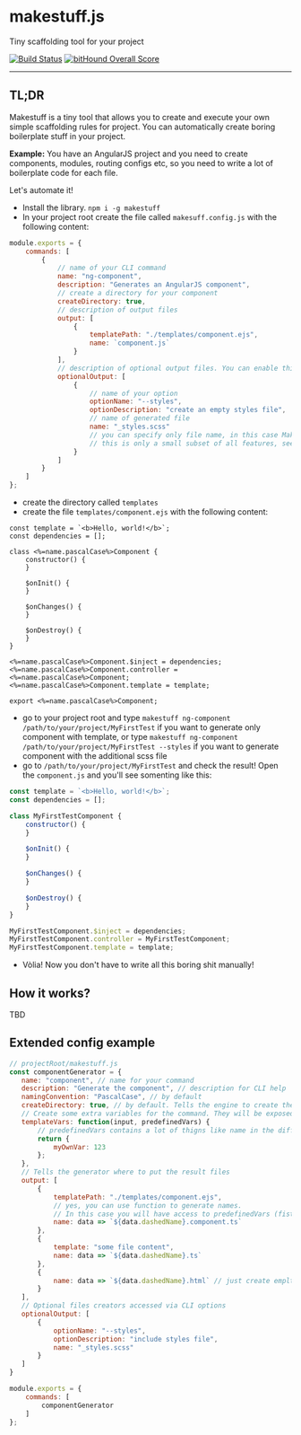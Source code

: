 # makestuff.js
Tiny scaffolding tool for your project

[![Build Status](https://travis-ci.org/arodik/makestuff.js.svg?branch=master)](https://travis-ci.org/arodik/makestuff.js)
[![bitHound Overall Score](https://www.bithound.io/github/arodik/makestuff.js/badges/score.svg)](https://www.bithound.io/github/arodik/makestuff.js)

----------------

## TL;DR
Makestuff is a tiny tool that allows you to create and execute your own simple scaffolding rules for project.
You can automatically create boring boilerplate stuff in your project.

**Example:**
You have an AngularJS project and you need to create components, modules, routing configs etc, so you need to write a lot of boilerplate code for each file.

Let's automate it!

- Install the library. `npm i -g makestuff`
- In your project root create the file called `makesuff.config.js` with the following content:
```js
module.exports = {
    commands: [
        {
            // name of your CLI command
            name: "ng-component",
            description: "Generates an AngularJS component",
            // create a directory for your component 
            createDirectory: true,
            // description of output files
            output: [
                {
                    templatePath: "./templates/component.ejs",
                    name: `component.js`
                }
            ],
            // description of optional output files. You can enable this options via console use --syntax
            optionalOutput: [
                {
                    // name of your option
                    optionName: "--styles",
                    optionDescription: "create an empty styles file",
                    // name of generated file
                    name: "_styles.scss"
                    // you can specify only file name, in this case Makestuff will create the empty file for you
                    // this is only a small subset of all features, see the detailed description below
                }
            ]
        }
    ]
};
```
- create the directory called `templates`
- create the file `templates/component.ejs` with the following content:
```ejs
const template = `<b>Hello, world!</b>`;
const dependencies = [];

class <%=name.pascalCase%>Component {
    constructor() {
    }

    $onInit() {
    }

    $onChanges() {
    }

    $onDestroy() {
    }
}

<%=name.pascalCase%>Component.$inject = dependencies;
<%=name.pascalCase%>Component.controller = <%=name.pascalCase%>Component;
<%=name.pascalCase%>Component.template = template;

export <%=name.pascalCase%>Component;
```
- go to your project root and type `makestuff ng-component /path/to/your/project/MyFirstTest` if you want to generate only component with template, or type `makestuff ng-component /path/to/your/project/MyFirstTest --styles` if you want to generate component with the additional scss file
- go to `/path/to/your/project/MyFirstTest` and check the result! Open the `component.js` and you'll see somenting like this:

```js
const template = `<b>Hello, world!</b>`;
const dependencies = [];

class MyFirstTestComponent {
    constructor() {
    }

    $onInit() {
    }

    $onChanges() {
    }

    $onDestroy() {
    }
}

MyFirstTestComponent.$inject = dependencies;
MyFirstTestComponent.controller = MyFirstTestComponent;
MyFirstTestComponent.template = template;
```
- Vòlia! Now you don't have to write all this boring shit manually!

## How it works?
TBD

## Extended config example

```js
// projectRoot/makestuff.js
const componentGenerator = {
   name: "component", // name for your command
   description: "Generate the component", // description for CLI help
   namingConvention: "PascalCase", // by default
   createDirectory: true, // by default. Tells the engine to create the folder, name based on naming convention
   // Create some extra variables for the command. They will be exposed to the templates inside the object called `custom`
   templateVars: function(input, predefinedVars) {
       // predefinedVars contains a lot of thigns like name in the different cases etc.
       return {
           myOwnVar: 123
       };
   },
   // Tells the generator where to put the result files
   output: [
       {
           templatePath: "./templates/component.ejs",
           // yes, you can use function to generate names. 
           // In this case you will have access to predefinedVars (fist parameter)
           name: data => `${data.dashedName}.component.ts`
       },
       {
           template: "some file content",
           name: data => `${data.dashedName}.ts`
       },
       {
           name: data => `${data.dashedName}.html` // just create emplty file
       }
   ],
   // Optional files creators accessed via CLI options
   optionalOutput: [
       {
           optionName: "--styles",
           optionDescription: "include styles file",
           name: "_styles.scss"
       }
   ]
}

module.exports = {
    commands: [
        componentGenerator
    ]
};
```
